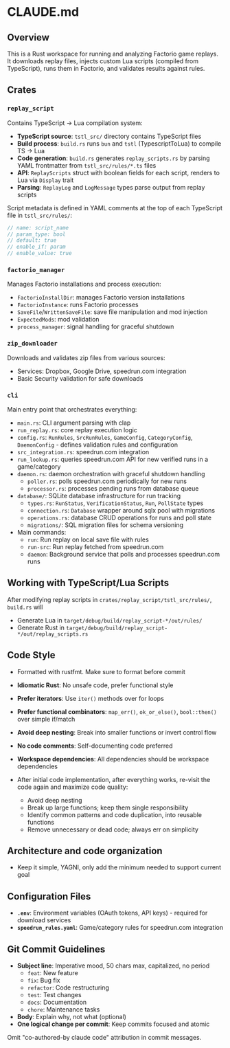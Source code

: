 # CLAUDE.md

## Overview

This is a Rust workspace for running and analyzing Factorio game replays.
It downloads replay files, injects custom Lua scripts (compiled from TypeScript), runs them in Factorio, and validates results against rules.

## Crates

### `replay_script`
Contains TypeScript → Lua compilation system:
- **TypeScript source**: `tstl_src/` directory contains TypeScript files
- **Build process**: `build.rs` runs `bun` and `tstl` (TypescriptToLua) to compile TS → Lua
- **Code generation**: `build.rs` generates `replay_scripts.rs` by parsing YAML frontmatter from `tstl_src/rules/*.ts` files
- **API**: `ReplayScripts` struct with boolean fields for each script, renders to Lua via `Display` trait
- **Parsing**: `ReplayLog` and `LogMessage` types parse output from replay scripts

Script metadata is defined in YAML comments at the top of each TypeScript file in `tstl_src/rules/`:
```typescript
// name: script_name
// param_type: bool
// default: true
// enable_if: param
// enable_value: true
```

### `factorio_manager`
Manages Factorio installations and process execution:
- `FactorioInstallDir`: manages Factorio version installations
- `FactorioInstance`: runs Factorio processes
- `SaveFile`/`WrittenSaveFile`: save file manipulation and mod injection
- `ExpectedMods`: mod validation
- `process_manager`: signal handling for graceful shutdown

### `zip_downloader`
Downloads and validates zip files from various sources:
- Services: Dropbox, Google Drive, speedrun.com integration
- Basic Security validation for safe downloads

### `cli`
Main entry point that orchestrates everything:
- `main.rs`: CLI argument parsing with clap
- `run_replay.rs`: core replay execution logic
- `config.rs`: `RunRules`, `SrcRunRules`, `GameConfig`, `CategoryConfig`, `DaemonConfig` - defines validation rules and configuration
- `src_integration.rs`: speedrun.com integration
- `run_lookup.rs`: queries speedrun.com API for new verified runs in a game/category
- `daemon.rs`: daemon orchestration with graceful shutdown handling
  - `poller.rs`: polls speedrun.com periodically for new runs
  - `processor.rs`: processes pending runs from database queue
- `database/`: SQLite database infrastructure for run tracking
  - `types.rs`: `RunStatus`, `VerificationStatus`, `Run`, `PollState` types
  - `connection.rs`: `Database` wrapper around sqlx pool with migrations
  - `operations.rs`: database CRUD operations for runs and poll state
  - `migrations/`: SQL migration files for schema versioning
- Main commands:
  - `run`: Run replay on local save file with rules
  - `run-src`: Run replay fetched from speedrun.com
  - `daemon`: Background service that polls and processes speedrun.com runs

## Working with TypeScript/Lua Scripts

After modifying replay scripts in `crates/replay_script/tstl_src/rules/`,
`build.rs` will
- Generate Lua in `target/debug/build/replay_script-*/out/rules/`
- Generate Rust in `target/debug/build/replay_script-*/out/replay_scripts.rs`

## Code Style

- Formatted with rustfmt. Make sure to format before commit

- **Idiomatic Rust**: No unsafe code, prefer functional style
- **Prefer iterators**: Use `iter()` methods over for loops
- **Prefer functional combinators**: `map_err()`, `ok_or_else()`, `bool::then()` over simple if/match
- **Avoid deep nesting**: Break into smaller functions or invert control flow
- **No code comments**: Self-documenting code preferred
- **Workspace dependencies**: All dependencies should be workspace dependencies

- After initial code implementation, after everything works, re-visit the code again and maximize code quality:
  - Avoid deep nesting
  - Break up large functions; keep them single responsibility
  - Identify common patterns and code duplication, into reusable functions
  - Remove unnecessary or dead code; always err on simplicity

## Architecture and code organization

- Keep it simple, YAGNI, only add the minimum needed to support current goal

## Configuration Files

- **`.env`**: Environment variables (OAuth tokens, API keys) - required for download services
- **`speedrun_rules.yaml`**: Game/category rules for speedrun.com integration

## Git Commit Guidelines

- **Subject line**: Imperative mood, 50 chars max, capitalized, no period
  - `feat`: New feature
  - `fix`: Bug fix
  - `refactor`: Code restructuring
  - `test`: Test changes
  - `docs`: Documentation
  - `chore`: Maintenance tasks
- **Body**: Explain why, not what (optional)
- **One logical change per commit**: Keep commits focused and atomic

Omit "co-authored-by claude code" attribution in commit messages.
